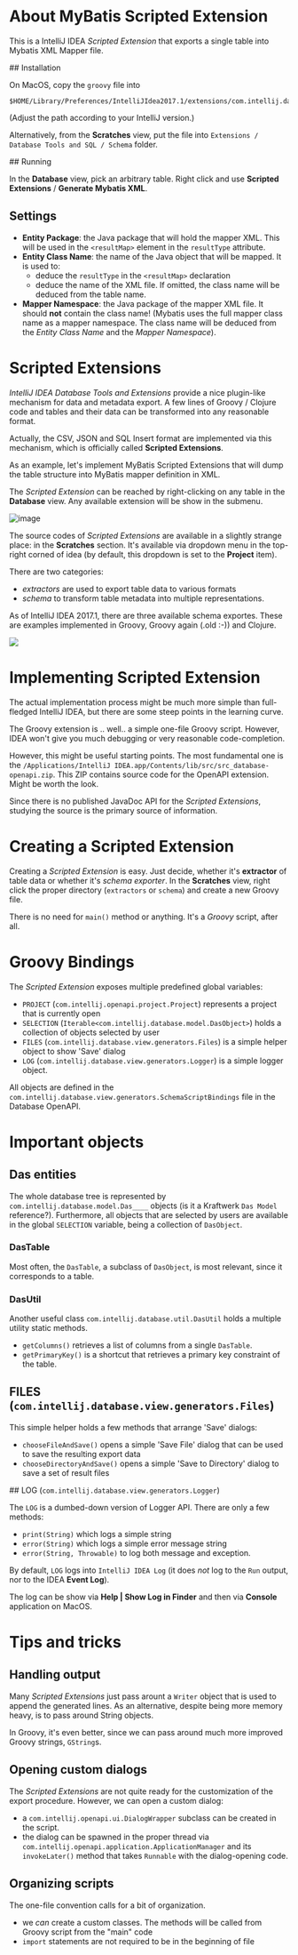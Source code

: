 
# About MyBatis Scripted Extension
This is a IntelliJ IDEA *Scripted Extension* that exports a single
table into Mybatis XML Mapper file.

## Installation

On MacOS, copy the `groovy` file into 

	$HOME/Library/Preferences/IntelliJIdea2017.1/extensions/com.intellij.database/schema

(Adjust the path according to your IntelliJ version.)

Alternatively, from the **Scratches** view, put the file into `Extensions / Database Tools and SQL / Schema` folder.

## Running

In the **Database** view, pick an arbitrary table. Right click and use **Scripted Extensions** / **Generate Mybatis XML**.

## Settings

*	**Entity Package**: the Java package that will hold the mapper XML. This will be used in the `<resultMap>` element in the `resultType` attribute.
*	**Entity Class Name**: the name of the Java object that will be mapped. It is used to:
	*	deduce the `resultType` in the `<resultMap>` declaration
	*	deduce the name of the XML file.
	If omitted, the class name will be deduced from the table name.
*	**Mapper Namespace**: the Java package of the mapper XML file. It should **not** contain the class name! (Mybatis uses the full mapper class name as a mapper namespace. The class name will be deduced from the *Entity Class Name* and the *Mapper Namespace*).


# Scripted Extensions

*IntelliJ IDEA Database Tools and Extensions* provide a nice plugin-like mechanism
for data and metadata export. A few lines of Groovy / Clojure code and
tables and their data can be transformed into any reasonable format.

Actually, the CSV, JSON and SQL Insert format are implemented via
this mechanism, which is officially called **Scripted Extensions**.

As an example, let's implement MyBatis Scripted Extensions that
will dump the table structure into MyBatis mapper definition in XML.

The *Scripted Extension* can be reached by right-clicking
on any table in the **Database** view. Any available extension
will be show in the submenu.

![image](screenshot-1.png)

The source codes of *Scripted Extensions* are available in a slightly strange place: in the **Scratches** section. It's available via dropdown menu in the top-right corned of idea (by default, this dropdown is set to the **Project** item).

There are two categories:

*	*extractors* are used to export table data to various formats
*	*schema* to transform table metadata into multiple representations.

As of IntelliJ IDEA 2017.1, there are three available schema exportes. These are examples implemented in Groovy, Groovy again (.old :-)) and Clojure.

![](screenshot-2.png)

# Implementing Scripted Extension

The actual implementation process might be much more simple than
full-fledged IntelliJ IDEA, but there are some steep points in the learning curve.

The Groovy extension is .. well.. a simple one-file Groovy script. However,
IDEA won't give you much debugging or very reasonable code-completion.

However, this might be useful starting points. The most fundamental one is the
`/Applications/IntelliJ IDEA.app/Contents/lib/src/src_database-openapi.zip`. This
ZIP contains source code for the OpenAPI extension. Might be worth the look.

Since there is no published JavaDoc API for the *Scripted Extensions*,
studying the source is the primary source of information.

# Creating a Scripted Extension

Creating a *Scripted Extension* is easy. Just decide, whether it's **extractor** of table data or whether it's *schema exporter*. In the **Scratches** view, right click the proper directory (`extractors` or `schema`) and create a new Groovy file.

There is no need for `main()` method or anything. It's a *Groovy* script, after all.


# Groovy Bindings

The *Scripted Extension* exposes multiple predefined global variables:

*	`PROJECT` (`com.intellij.openapi.project.Project`) represents a project that is currently open
*	`SELECTION` (`Iterable<com.intellij.database.model.DasObject>`) holds a collection of objects selected by user
*	`FILES` (`com.intellij.database.view.generators.Files`) is a simple helper object to show 'Save' dialog
*	`LOG` (`com.intellij.database.view.generators.Logger`) is a simple logger object.

All objects are defined in the `com.intellij.database.view.generators.SchemaScriptBindings` file in the
Database OpenAPI.

# Important objects

## Das entities

The whole database tree is represented by `com.intellij.database.model.Das____` objects (is it a Kraftwerk `Das Model` reference?).
Furthermore, all objects that are selected by users are available in the global `SELECTION` variable,
being a collection of `DasObject`. 

### DasTable

Most often, the `DasTable`, a subclass of `DasObject`, is most relevant, since it corresponds to a table.

### DasUtil

Another useful class `com.intellij.database.util.DasUtil` holds a multiple utility static methods. 

*	`getColumns()` retrieves a list of columns from a single `DasTable`.
*	`getPrimaryKey()` is a shortcut that retrieves a primary key constraint of the table.

## FILES (`com.intellij.database.view.generators.Files`)

This simple helper holds a few methods that arrange 'Save' dialogs:

*	`chooseFileAndSave()` opens a simple 'Save File' dialog that can be used to save the resulting export data
*	`chooseDirectoryAndSave()` opens a simple 'Save to Directory' dialog to save a set of result files

## LOG (`com.intellij.database.view.generators.Logger`)

The `LOG` is a dumbed-down version of Logger API. There are only a few methods:

*	`print(String)` which logs a simple string
*	`error(String)` which logs a simple error message string
*	`error(String, Throwable)` to log both message and exception.

By default, `LOG` logs into `IntelliJ IDEA Log` (it does *not* log to the `Run` output, nor to the 
IDEA **Event Log**). 

The log can be show via **Help | Show Log in Finder** and then via **Console** application on MacOS.

# Tips and tricks


## Handling output

Many *Scripted Extensions* just pass arount a `Writer` object that is used to append
the generated lines. As an alternative, despite being more memory heavy, is to pass around String objects.

In Groovy, it's even better, since we can pass around much more improved Groovy strings, `GString`s.

## Opening custom dialogs

The *Scripted Extensions* are not quite ready for the customization of the export
procedure. However, we can open a custom dialog:

*	a `com.intellij.openapi.ui.DialogWrapper` subclass can be created in the script.
*	the dialog can be spawned in the proper thread via `com.intellij.openapi.application.ApplicationManager` 
	and its `invokeLater()` method that takes `Runnable` with the dialog-opening code.

## Organizing scripts

The one-file convention calls for a bit of organization. 

*	we *can* create a custom classes. The methods will be called from Groovy script from the "main" code
*	`import` statements are not required to be in the beginning of file
